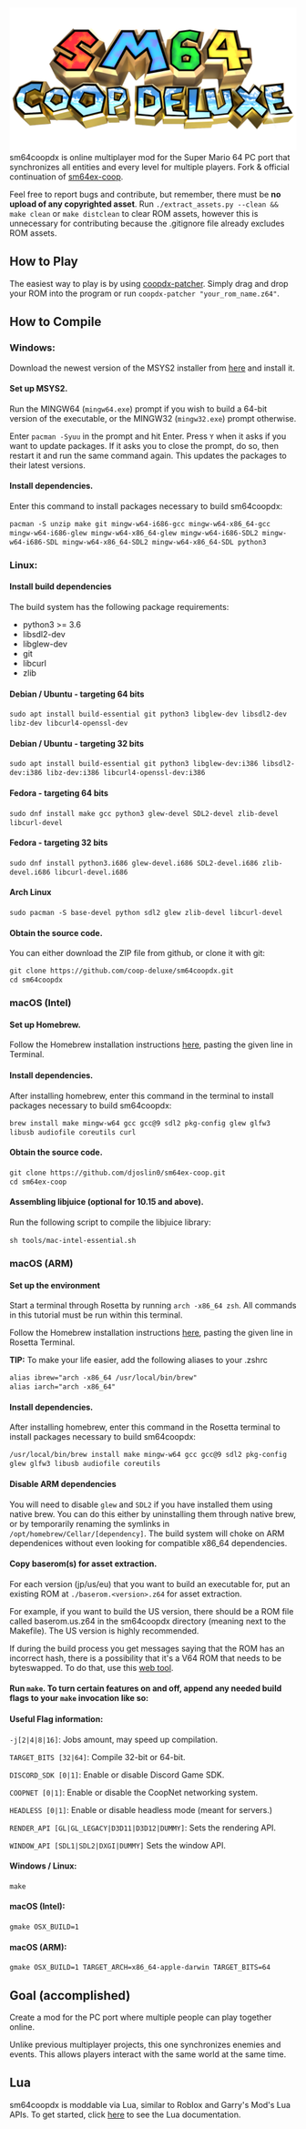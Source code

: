 ![sm64coopdx Logo](textures/segment2/custom_coopdx_logo.rgba32.png)
sm64coopdx is online multiplayer mod for the Super Mario 64 PC port that synchronizes all entities and every level for multiple players. Fork & official continuation of [sm64ex-coop](https://github.com/djoslin0/sm64ex-coop). 

Feel free to report bugs and contribute, but remember, there must be **no upload of any copyrighted asset**. 
Run `./extract_assets.py --clean && make clean` or `make distclean` to clear ROM assets, however this is unnecessary for contributing because the .gitignore file already excludes ROM assets.

## How to Play

The easiest way to play is by using [coopdx-patcher](https://github.com/coop-deluxe/coopdx-patcher/releases/latest/download/coopdx-patcher.zip). Simply drag and drop your ROM into the program or run `coopdx-patcher "your_rom_name.z64"`.

## How to Compile

### Windows:

Download the newest version of the MSYS2 installer from [here](https://github.com/msys2/msys2-installer/releases) and install it.

#### Set up MSYS2.

Run the MINGW64 (`mingw64.exe`) prompt if you wish to build a 64-bit version of the executable, or the MINGW32 (`mingw32.exe`) prompt otherwise.

Enter `pacman -Syuu` in the prompt and hit Enter. Press `Y` when it asks if you want to update packages. If it asks you to close the prompt, do so, then restart it and run the same command again. This updates the packages to their latest versions.

#### Install dependencies.
Enter this command to install packages necessary to build sm64coopdx:

```
pacman -S unzip make git mingw-w64-i686-gcc mingw-w64-x86_64-gcc mingw-w64-i686-glew mingw-w64-x86_64-glew mingw-w64-i686-SDL2 mingw-w64-i686-SDL mingw-w64-x86_64-SDL2 mingw-w64-x86_64-SDL python3
```

### Linux:

#### Install build dependencies
The build system has the following package requirements:

* python3 >= 3.6
* libsdl2-dev
* libglew-dev
* git
* libcurl
* zlib

#### Debian / Ubuntu - targeting 64 bits
```
sudo apt install build-essential git python3 libglew-dev libsdl2-dev libz-dev libcurl4-openssl-dev
```
#### Debian / Ubuntu - targeting 32 bits
```
sudo apt install build-essential git python3 libglew-dev:i386 libsdl2-dev:i386 libz-dev:i386 libcurl4-openssl-dev:i386
```
#### Fedora - targeting 64 bits
```
sudo dnf install make gcc python3 glew-devel SDL2-devel zlib-devel libcurl-devel
```
#### Fedora - targeting 32 bits
```
sudo dnf install python3.i686 glew-devel.i686 SDL2-devel.i686 zlib-devel.i686 libcurl-devel.i686
```
#### Arch Linux
```
sudo pacman -S base-devel python sdl2 glew zlib-devel libcurl-devel
```

#### Obtain the source code.
You can either download the ZIP file from github, or clone it with git:
```
git clone https://github.com/coop-deluxe/sm64coopdx.git
cd sm64coopdx
```

### macOS (Intel)
#### Set up Homebrew.
Follow the Homebrew installation instructions [here](https://brew.sh), pasting the given line in Terminal.

#### Install dependencies.
After installing homebrew, enter this command in the terminal to install packages necessary to build sm64coopdx:
```
brew install make mingw-w64 gcc gcc@9 sdl2 pkg-config glew glfw3 libusb audiofile coreutils curl
```

#### Obtain the source code.
```
git clone https://github.com/djoslin0/sm64ex-coop.git
cd sm64ex-coop
```
#### Assembling libjuice (optional for 10.15 and above).
Run the following script to compile the libjuice library:

`sh tools/mac-intel-essential.sh`

### macOS (ARM)

#### Set up the environment
Start a terminal through Rosetta by running `arch -x86_64 zsh`. All commands in this tutorial must be run within this terminal.

Follow the Homebrew installation instructions [here](https://brew.sh), pasting the given line in Rosetta Terminal.

**TIP:** To make your life easier, add the following aliases to your .zshrc
```
alias ibrew="arch -x86_64 /usr/local/bin/brew"
alias iarch="arch -x86_64"
```

#### Install dependencies.
After installing homebrew, enter this command in the Rosetta terminal to install packages necessary to build sm64coopdx:

```
/usr/local/bin/brew install make mingw-w64 gcc gcc@9 sdl2 pkg-config glew glfw3 libusb audiofile coreutils
```

#### Disable ARM dependencies
You will need to disable `glew` and `SDL2` if you have installed them using native brew. You can do this either by uninstalling them through native brew, or by temporarily renaming the symlinks in `/opt/homebrew/Cellar/[dependency]`. The build system will choke on ARM dependenices without even looking for compatible x86_64 dependencies.


#### Copy baserom(s) for asset extraction.
For each version (jp/us/eu) that you want to build an executable for, put an existing ROM at `./baserom.<version>.z64` for asset extraction.

For example, if you want to build the US version, there should be a ROM file called baserom.us.z64 in the sm64coopdx directory (meaning next to the Makefile). The US version is highly recommended.

If during the build process you get messages saying that the ROM has an incorrect hash, there is a possibility that it's a V64 ROM that needs to be byteswapped. To do that, use this [web tool](https://hack64.net/tools/swapper.php).

#### Run `make`. To turn certain features on and off, append any needed build flags to your `make` invocation like so:

#### Useful Flag information:
`-j[2|4|8|16]`: Jobs amount, may speed up compilation.

`TARGET_BITS [32|64]`: Compile 32-bit or 64-bit.

`DISCORD_SDK [0|1]`: Enable or disable Discord Game SDK.

`COOPNET [0|1]`: Enable or disable the CoopNet networking system.

`HEADLESS [0|1]`: Enable or disable headless mode (meant for servers.)

`RENDER_API [GL|GL_LEGACY|D3D11|D3D12|DUMMY]`: Sets the rendering API.

`WINDOW_API [SDL1|SDL2|DXGI|DUMMY]` Sets the window API.

#### Windows / Linux:
```
make
```
#### macOS (Intel):
```
gmake OSX_BUILD=1
```
#### macOS (ARM):
```
gmake OSX_BUILD=1 TARGET_ARCH=x86_64-apple-darwin TARGET_BITS=64
```

## Goal (accomplished)
Create a mod for the PC port where multiple people can play together online.

Unlike previous multiplayer projects, this one synchronizes enemies and events. This allows players interact with the same world at the same time.

## Lua
sm64coopdx is moddable via Lua, similar to Roblox and Garry's Mod's Lua APIs. To get started, click [here](docs/lua/lua.md) to see the Lua documentation.
